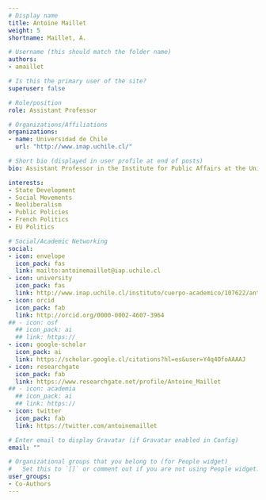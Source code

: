 ```yaml
---
# Display name
title: Antoine Maillet
weight: 5
shortname: Maillet, A.

# Username (this should match the folder name)
authors:
- amaillet

# Is this the primary user of the site?
superuser: false

# Role/position
role: Assistant Professor

# Organizations/Affiliations
organizations:
- name: Universidad de Chile
  url: "http://www.inap.uchile.cl/"

# Short bio (displayed in user profile at end of posts)
bio: Assistant Professor in the Institute for Public Affairs at the Universidad de Chile. Adjunct Researcher at the Centre for Social Conflict and Cohesion Studies in Chile.

interests:
- State Development
- Social Movements
- Neoliberalism
- Public Policies
- French Politics
- EU Politics

# Social/Academic Networking
social:
- icon: envelope
  icon_pack: fas
  link: mailto:antoinemaillet@iap.uchile.cl
- icon: university
  icon_pack: fas
  link: http://www.inap.uchile.cl/instituto/cuerpo-academico/107622/antoine-maillet
- icon: orcid
  icon_pack: fab
  link: http://orcid.org/0000-0002-4607-3964
## - icon: osf
  ## icon_pack: ai
  ## link: https://
- icon: google-scholar
  icon_pack: ai
  link: https://scholar.google.cl/citations?hl=es&user=Y4q4OfoAAAAJ
- icon: researchgate
  icon_pack: fab
  link: https://www.researchgate.net/profile/Antoine_Maillet
## - icon: academia
  ## icon_pack: ai
  ## link: https://
- icon: twitter
  icon_pack: fab
  link: https://twitter.com/antoinemaillet

# Enter email to display Gravatar (if Gravatar enabled in Config)
email: ""

# Organizational groups that you belong to (for People widget)
#   Set this to `[]` or comment out if you are not using People widget.
user_groups:
- Co-Authors
---
```

